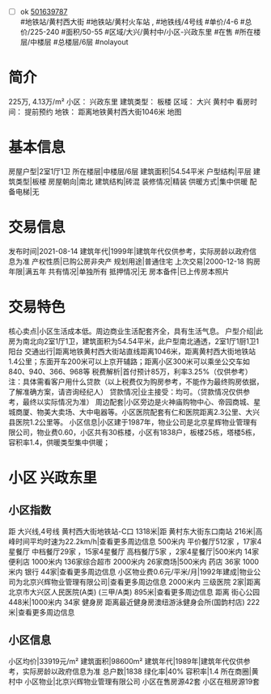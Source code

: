 - [ ] ok [501639787](https://bj.5i5j.com/ershoufang/501639787.html)  
 #地铁站/黄村西大街 #地铁站/黄村火车站 ,  #地铁线/4号线
#单价/4-6 #总价/225-240 #面积/50-55   #区域/大兴/黄村中/小区-兴政东里 #在售 #所在楼层/中楼层 #总楼层/6层 #nolayout 
# 简介 
 225万,  4.13万/m² 
小区： 兴政东里
建筑类型： 板楼
区域： 大兴 黄村中
看房时间： 提前预约
地铁： 距离地铁黄村西大街1046米 地图
# 基本信息 
 房屋户型|2室1厅1卫
所在楼层|中楼层/6层
建筑面积|54.54平米
户型结构|平层
建筑类型|板楼
房屋朝向|南北
建筑结构|砖混
装修情况|精装
供暖方式|集中供暖
配备电梯|无
# 交易信息 
 发布时间|2021-08-14
建筑年代|1999年|建筑年代仅供参考，实际房龄以政府信息为准
产权性质|已购公房非央产
规划用途|普通住宅
上次交易|2000-12-18
购房年限|满五年
共有情况|单独所有
抵押情况|无
房本备件|已上传房本照片
# 交易特色 
 核心卖点|小区生活成本低。周边商业生活配套齐全，具有生活气息。
户型介绍|此房为南北向2室1厅1卫，建筑面积为54.54平米，此户型南北通透，2室1厅1厨1卫1阳台
交通出行|距离地铁黄村西大街站直线距离1046米，距离黄村西大街地铁站1.4公里；东面开车200米可以上京开辅路；距离小区300米可以乘坐公交车如840、940、366、968等
税费解析|首付预计85万，利率3.25%（仅供参考）注：具体需看客户用什么贷款（以上税费仅为购房参考，不能作为最终购房依据，了解准确方案，请咨询经纪人）
贷款情况|业主接受：均可。（贷款情况仅供参考，最终以实际情况为准）
周边配套|小区旁边是火神庙购物中心、帝园商城、星城商厦、物美大卖场、大中电器等。小区医院配套有仁和医院距离2.3公里、大兴县医院1.2公里等。
小区信息|小区建于1987年，物业公司是北京星辉物业管理有限公司，物业费0.60，小区共有30栋楼，小区有1838户，板楼25栋，塔楼5栋，容积率1.4，供暖类型集中供暖；
# 小区 兴政东里
## 小区指数 
 距 大兴线,4号线 黄村西大街地铁站-C口 1318米|距 黄村东大街东口南站 216米|高峰时间平均时速为22.2km/h|查看更多周边信息
500米内 平价餐厅512家 ，17家4星餐厅
中档餐厅29家 ，15家4星餐厅
高档餐厅5家 ，2家4星餐厅|500米内 14家便利店
1000米内 136家综合超市
2000米内 26家商场|500米内 药店 36家
1000米内 银行 44家|查看更多周边信息
小区物业费0.6元/平米/月|1992年建成|物业公司为北京兴辉物业管理有限公司|查看更多周边信息
2000米内 三级医院 2家|距离 北京市大兴区人民医院(A类) (三甲/A类) 895米|查看更多周边信息
距离 街心公园 448米|1000米内 34家 健身房
距离最近健身房澳纽游泳健身会所(国韵村店) 222米|查看更多周边信息
## 小区信息 
 小区均价|33919元/m²
建筑面积|98600m²
建筑年代|1989年|建筑年代仅供参考，实际房龄以政府信息为准
总户数|1838
绿化率|40%
容积率|1.4
所在商圈|黄村中
小区物业|北京兴辉物业管理有限公司
小区在售房源42套
小区在租房源19套
